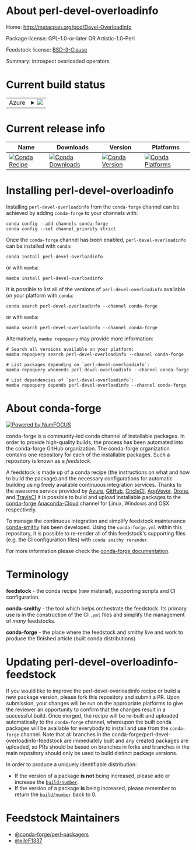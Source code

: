 About perl-devel-overloadinfo
=============================

Home: http://metacpan.org/pod/Devel-OverloadInfo

Package license: GPL-1.0-or-later OR Artistic-1.0-Perl

Feedstock license: [BSD-3-Clause](https://github.com/conda-forge/perl-devel-overloadinfo-feedstock/blob/main/LICENSE.txt)

Summary: introspect overloaded operators

Current build status
====================


<table>
    
  <tr>
    <td>Azure</td>
    <td>
      <details>
        <summary>
          <a href="https://dev.azure.com/conda-forge/feedstock-builds/_build/latest?definitionId=18510&branchName=main">
            <img src="https://dev.azure.com/conda-forge/feedstock-builds/_apis/build/status/perl-devel-overloadinfo-feedstock?branchName=main">
          </a>
        </summary>
        <table>
          <thead><tr><th>Variant</th><th>Status</th></tr></thead>
          <tbody><tr>
              <td>linux_64</td>
              <td>
                <a href="https://dev.azure.com/conda-forge/feedstock-builds/_build/latest?definitionId=18510&branchName=main">
                  <img src="https://dev.azure.com/conda-forge/feedstock-builds/_apis/build/status/perl-devel-overloadinfo-feedstock?branchName=main&jobName=linux&configuration=linux%20linux_64_" alt="variant">
                </a>
              </td>
            </tr><tr>
              <td>osx_64</td>
              <td>
                <a href="https://dev.azure.com/conda-forge/feedstock-builds/_build/latest?definitionId=18510&branchName=main">
                  <img src="https://dev.azure.com/conda-forge/feedstock-builds/_apis/build/status/perl-devel-overloadinfo-feedstock?branchName=main&jobName=osx&configuration=osx%20osx_64_" alt="variant">
                </a>
              </td>
            </tr>
          </tbody>
        </table>
      </details>
    </td>
  </tr>
</table>

Current release info
====================

| Name | Downloads | Version | Platforms |
| --- | --- | --- | --- |
| [![Conda Recipe](https://img.shields.io/badge/recipe-perl--devel--overloadinfo-green.svg)](https://anaconda.org/conda-forge/perl-devel-overloadinfo) | [![Conda Downloads](https://img.shields.io/conda/dn/conda-forge/perl-devel-overloadinfo.svg)](https://anaconda.org/conda-forge/perl-devel-overloadinfo) | [![Conda Version](https://img.shields.io/conda/vn/conda-forge/perl-devel-overloadinfo.svg)](https://anaconda.org/conda-forge/perl-devel-overloadinfo) | [![Conda Platforms](https://img.shields.io/conda/pn/conda-forge/perl-devel-overloadinfo.svg)](https://anaconda.org/conda-forge/perl-devel-overloadinfo) |

Installing perl-devel-overloadinfo
==================================

Installing `perl-devel-overloadinfo` from the `conda-forge` channel can be achieved by adding `conda-forge` to your channels with:

```
conda config --add channels conda-forge
conda config --set channel_priority strict
```

Once the `conda-forge` channel has been enabled, `perl-devel-overloadinfo` can be installed with `conda`:

```
conda install perl-devel-overloadinfo
```

or with `mamba`:

```
mamba install perl-devel-overloadinfo
```

It is possible to list all of the versions of `perl-devel-overloadinfo` available on your platform with `conda`:

```
conda search perl-devel-overloadinfo --channel conda-forge
```

or with `mamba`:

```
mamba search perl-devel-overloadinfo --channel conda-forge
```

Alternatively, `mamba repoquery` may provide more information:

```
# Search all versions available on your platform:
mamba repoquery search perl-devel-overloadinfo --channel conda-forge

# List packages depending on `perl-devel-overloadinfo`:
mamba repoquery whoneeds perl-devel-overloadinfo --channel conda-forge

# List dependencies of `perl-devel-overloadinfo`:
mamba repoquery depends perl-devel-overloadinfo --channel conda-forge
```


About conda-forge
=================

[![Powered by
NumFOCUS](https://img.shields.io/badge/powered%20by-NumFOCUS-orange.svg?style=flat&colorA=E1523D&colorB=007D8A)](https://numfocus.org)

conda-forge is a community-led conda channel of installable packages.
In order to provide high-quality builds, the process has been automated into the
conda-forge GitHub organization. The conda-forge organization contains one repository
for each of the installable packages. Such a repository is known as a *feedstock*.

A feedstock is made up of a conda recipe (the instructions on what and how to build
the package) and the necessary configurations for automatic building using freely
available continuous integration services. Thanks to the awesome service provided by
[Azure](https://azure.microsoft.com/en-us/services/devops/), [GitHub](https://github.com/),
[CircleCI](https://circleci.com/), [AppVeyor](https://www.appveyor.com/),
[Drone](https://cloud.drone.io/welcome), and [TravisCI](https://travis-ci.com/)
it is possible to build and upload installable packages to the
[conda-forge](https://anaconda.org/conda-forge) [Anaconda-Cloud](https://anaconda.org/)
channel for Linux, Windows and OSX respectively.

To manage the continuous integration and simplify feedstock maintenance
[conda-smithy](https://github.com/conda-forge/conda-smithy) has been developed.
Using the ``conda-forge.yml`` within this repository, it is possible to re-render all of
this feedstock's supporting files (e.g. the CI configuration files) with ``conda smithy rerender``.

For more information please check the [conda-forge documentation](https://conda-forge.org/docs/).

Terminology
===========

**feedstock** - the conda recipe (raw material), supporting scripts and CI configuration.

**conda-smithy** - the tool which helps orchestrate the feedstock.
                   Its primary use is in the construction of the CI ``.yml`` files
                   and simplify the management of *many* feedstocks.

**conda-forge** - the place where the feedstock and smithy live and work to
                  produce the finished article (built conda distributions)


Updating perl-devel-overloadinfo-feedstock
==========================================

If you would like to improve the perl-devel-overloadinfo recipe or build a new
package version, please fork this repository and submit a PR. Upon submission,
your changes will be run on the appropriate platforms to give the reviewer an
opportunity to confirm that the changes result in a successful build. Once
merged, the recipe will be re-built and uploaded automatically to the
`conda-forge` channel, whereupon the built conda packages will be available for
everybody to install and use from the `conda-forge` channel.
Note that all branches in the conda-forge/perl-devel-overloadinfo-feedstock are
immediately built and any created packages are uploaded, so PRs should be based
on branches in forks and branches in the main repository should only be used to
build distinct package versions.

In order to produce a uniquely identifiable distribution:
 * If the version of a package **is not** being increased, please add or increase
   the [``build/number``](https://docs.conda.io/projects/conda-build/en/latest/resources/define-metadata.html#build-number-and-string).
 * If the version of a package **is** being increased, please remember to return
   the [``build/number``](https://docs.conda.io/projects/conda-build/en/latest/resources/define-metadata.html#build-number-and-string)
   back to 0.

Feedstock Maintainers
=====================

* [@conda-forge/perl-packagers](https://github.com/conda-forge/perl-packagers/)
* [@xileF1337](https://github.com/xileF1337/)

